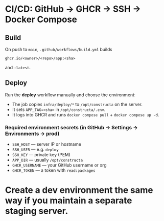 # CI/CD: GitHub → GHCR → SSH → Docker Compose

## Build

On push to `main`, `.github/workflows/build.yml` builds

```
ghcr.io/<owner>/<repo>/app:<sha>
```

and `:latest`.

## Deploy

Run the **deploy** workflow manually and choose the environment:

* The job copies `infra/deploy/*` to `/opt/constructa` on the server.
* It sets `APP_TAG=<sha>` in `/opt/constructa/.env`.
* It logs into GHCR and runs `docker compose pull` + `docker compose up -d`.

### Required environment secrets (in GitHub → Settings → Environments → prod)

* `SSH_HOST` — server IP or hostname
* `SSH_USER` — e.g. `deploy`
* `SSH_KEY` — private key (PEM)
* `APP_DIR` — usually `/opt/constructa`
* `GHCR_USERNAME` — your GitHub username or org
* `GHCR_TOKEN` — a token with `read:packages`

# Create a **dev** environment the same way if you maintain a separate staging server.

```